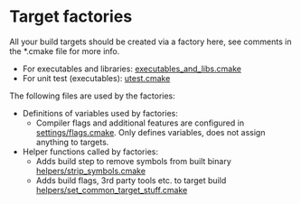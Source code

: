 
# Target factories

All your build targets should be created via a factory here, see comments in the *.cmake file for more info.

* For executables and libraries: [executables_and_libs.cmake](executable_and_lib.cmake)
* For unit test (executables): [utest.cmake](utest.cmake)

The following files are used by the factories:

* Definitions of variables used by factories:
  * Compiler flags and additional features are configured in [settings/flags.cmake](settings/flags.cmake). Only defines variables, does not assign anything to targets.
* Helper functions called by factories:
  * Adds build step to remove symbols from built binary [helpers/strip_symbols.cmake](helpers/strip_symbols.cmake)
  * Adds build flags, 3rd party tools etc. to target build [helpers/set_common_target_stuff.cmake](helpers/set_common_target_stuff.cmake)